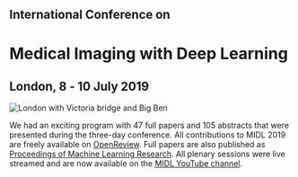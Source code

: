 <h2 class="midl">International Conference on</h2>
<h1 class="midl">Medical&nbsp;Imaging with Deep&nbsp;Learning</h1>
<h2 class="centered">London, 8 ‑ 10 July 2019</h2>

<p class="primary-photo centered">
    <img alt="London with Victoria bridge and Big Ben" src="/images/london-with-victoria-bridge-and-big-ben.jpg">
</p>

We had an exciting program with 47 full papers and 105 abstracts that were presented during the three-day conference.
All contributions to MIDL 2019 are freely available on [OpenReview](https://openreview.net/group?id=MIDL.io/2019/Conference).
Full papers are also published as [Proceedings of Machine Learning Research](http://proceedings.mlr.press/v102/).
All plenary sessions were live streamed and are now available on the [MIDL YouTube channel](https://www.youtube.com/channel/UCd87UPUTt-oqTeGi8fQw-_w).
